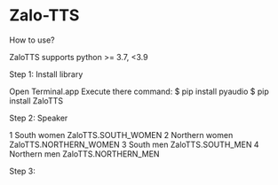# Zalo-TTS

How to use?

ZaloTTS supports python >= 3.7, <3.9


Step 1: Install library

Open Terminal.app
Execute there command:
$ pip install pyaudio
$ pip install ZaloTTS

Step 2: Speaker

1	South women	    ZaloTTS.SOUTH_WOMEN
2	Northern women	ZaloTTS.NORTHERN_WOMEN
3	South men	      ZaloTTS.SOUTH_MEN
4	Northern men	  ZaloTTS.NORTHERN_MEN

Step 3: 
